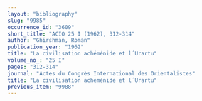 ```yaml
---
layout: "bibliography"
slug: "9985"
occurrence_id: "3609"
short_title: "ACIO 25 I (1962), 312-314"
author: "Ghirshman, Roman"
publication_year: "1962"
title: "La civilisation achéménide et l´Urartu"
volume_no_: "25 I"
pages: "312-314"
journal: "Actes du Congrès International des Orientalistes"
title: "La civilisation achéménide et l´Urartu"
previous_item: "9988"
---
```

